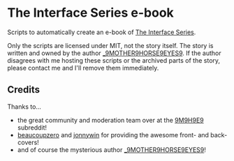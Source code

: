# The Interface Series e-book
Scripts to automatically create an e-book of [The Interface Series](https://www.reddit.com/r/9M9H9E9/).

Only the scripts are licensed under MIT, not the story itself. The story is written and owned by the author
[_9MOTHER9HORSE9EYES9](https://www.reddit.com/user/_9MOTHER9HORSE9EYES9). If the author disagrees with me hosting these
scripts or the archived parts of the story, please contact me and I'll remove them immediately.


## Credits
Thanks to...

* the great community and moderation team over at the [9M9H9E9](https://www.reddit.com/r/9M9H9E9/) subreddit!
* [beaucoupzero](https://www.reddit.com/user/beaucoupzero/) and [jonnywin](https://www.reddit.com/user/jonnywin)
for providing the awesome front- and back-covers!
* and of course the mysterious author [_9MOTHER9HORSE9EYES9](https://www.reddit.com/user/_9MOTHER9HORSE9EYES9)!
